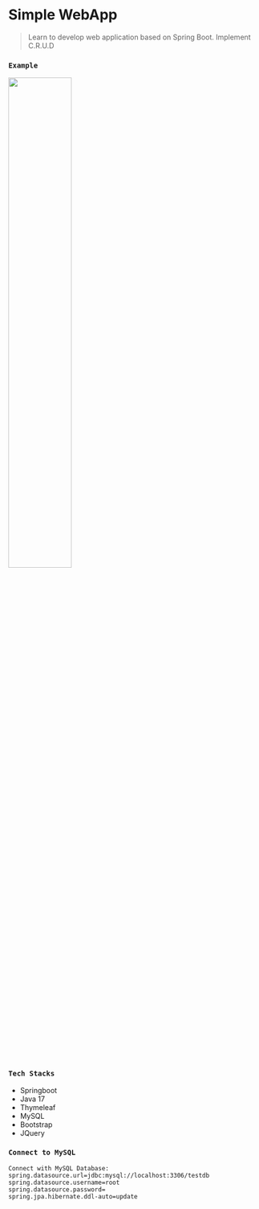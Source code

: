 # Simple WebApp

> Learn to develop web application based on Spring Boot. Implement C.R.U.D

### `Example`

<img src="[https://github.com/naufalazim/trackerISS/blob/main/img/chart.png](https://github.com/naufalazim/simple-webapp-springboot/blob/master/interface.png)" width=50% height=50%>


### `Tech Stacks`
- Springboot 
- Java 17
- Thymeleaf
- MySQL
- Bootstrap
- JQuery

### `Connect to MySQL`
```
Connect with MySQL Database:
spring.datasource.url=jdbc:mysql://localhost:3306/testdb
spring.datasource.username=root
spring.datasource.password=
spring.jpa.hibernate.ddl-auto=update
```


